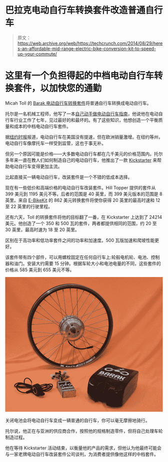 # 巴拉克电动自行车转换套件改造普通自行车

> 原文：<https://web.archive.org/web/https://techcrunch.com/2014/08/29/heres-an-affordable-mid-range-electric-bike-conversion-kit-to-speed-up-your-commute/>

# 这里有一个负担得起的中档电动自行车转换套件，以加快您的通勤

Micah Toll 的 [Barak 电动自行车转换套件](https://web.archive.org/web/20221006143416/https://www.kickstarter.com/projects/1354698863/barak-electric-bicycle-conversion-kit-electrify-yo)将普通自行车转换成电动自行车。

托尔是一名机械工程师，他写了一本[自己动手做电动自行车指南](https://web.archive.org/web/20221006143416/http://www.ultimateebikeebook.com/)，他说他在电动自行车行业工作了七年，见过最好的和最坏的。有了这些知识，他想创造一个平衡质量和成本的中档电动自行车套件。

据[纽约时报](https://web.archive.org/web/20221006143416/http://www.nytimes.com/2014/08/19/business/e-bike-sales-are-surging-in-europe.html)报道，电动自行车在美国没有提速，但在欧洲销量激增。在纽约等州，电动自行车像摩托车一样受到监管，这也于事无补。

但另一个原因可能是价格——大多数电动自行车都在几千美元的价格范围内。托尔多年来一直在教人们如何制造自己的电动自行车，他推出了一款 [Kickstarter](https://web.archive.org/web/20221006143416/https://www.kickstarter.com/projects/1354698863/barak-electric-bicycle-conversion-kit-electrify-yo) 来帮助电动自行车变得更加主流。

比起直接买一辆电动自行车，改装套件是一个不错的低成本选择。

现在有一些低价和高端价格的电动自行车改装套件。Hill Topper 提供的套件从 399 美元到 1195 美元不等。后者的范围是 40 英里，而 399 美元版本的范围是 8 英里。来自 [E-BikeKit](https://web.archive.org/web/20221006143416/http://www.ebikekit.com/) 的 862 美元转换套件将使你获得 20 英里的最高时速和 12 至 22 英里的行驶里程。

还有六天，Toll 的转换套件将他的目标翻了一番，在 Kickstarter 上达到了 24214 美元。他创造了一个 350 和 500 瓦的套件，两者都提供相同的范围，约 20 至 30 英里，最高时速为 18 至 20 英里。

区别在于高功率和低功率套件之间的功率和加速度。500 瓦版加速和爬坡性能更好。

该套件带有四个部件，可以用螺栓固定在任何自行车上:轮毂电机轮、电池、控制器和油门。安装大约需要 15 分钟。根据车轮大小和电池电量的不同，这些套件的价格从 585 美元到 655 美元不等。

![8260894_orig](img/1358a3d6689d14e6d50acf35ebdc0a73.png)

关闭电池会将电动自行车变成一辆普通的自行车，你可以毫无摩擦地骑行。

托尔说，他正在与亚洲的供应商合作，按照他的规格制造零件，但将自己处理车轮制造过程。

他在等待 Kickstarter 活动结束，以衡量他的产品的需求，但他认为他最终可能会与一家老牌电动自行车改装套件公司谈判，为消费者提供像他这样的中档套件。